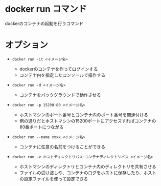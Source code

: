 # docker run コマンド

dockerのコンテナの起動を行うコマンド

# オプション

- `docker run -it <イメージ名>` 

  - dockerのコンテナを作ってログインする
  - コンテナ内を指定したコンソールで操作する
 
- `docker run -d <イメージ名>`

  - コンテナをバックグラウンドで動作させる
 
- `docker run -p 15200:80 <イメージ名>`

  - ホストマシンのポート番号とコンテナ内のポート番号を関連付ける
  - 例の通りだとホストマシンの15200ポートにアクセスすればコンテナの80番ポートにつながる
  
- `docker run --name xxxx <イメージ名>`

  - コンテナに任意の名前をつけることができる
 
- `docker run -v ホストディレクトリパス:コンテナディレクトリパス <イメージ名>`

  - ホストマシンのディレクトリとコンテナ内のディレクトリを共有させる
  - ファイルの受け渡しや、コンテナのログをホストに保存したり、ホストの設定ファイルを使って設定できる
 
 
